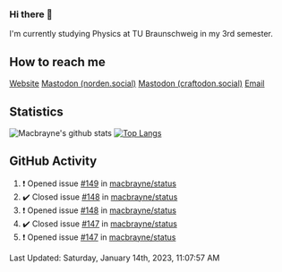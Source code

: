 ### Hi there 👋
I'm currently studying Physics at TU Braunschweig in my 3rd semester.

## How to reach me
[Website](https://florentin-schleuss.de)
<a rel="me" href="https://norden.social/@florentin">Mastodon (norden.social)</a>
<a rel="me" href="https://craftodon.social/@frodolon">Mastodon (craftodon.social)</a>
[Email](mailto:hello@macbrayne.de)

## Statistics
![Macbrayne's github stats](https://github-readme-stats.vercel.app/api?username=macbrayne&count_private=true&show_icons=true&hide_rank=true&custom_title=macbrayne's%20GitHub%20Stats)
[![Top Langs](https://github-readme-stats.vercel.app/api/top-langs/?username=macbrayne&exclude_repo=liftron&layout=compact)](https://github.com/anuraghazra/github-readme-stats)
## GitHub Activity

<!--RECENT_ACTIVITY:start-->
1. ❗️ Opened issue [#149](https://github.com/macbrayne/status/issues/149) in [macbrayne/status](https://github.com/macbrayne/status)
2. ✔️ Closed issue [#148](https://github.com/macbrayne/status/issues/148) in [macbrayne/status](https://github.com/macbrayne/status)
3. ❗️ Opened issue [#148](https://github.com/macbrayne/status/issues/148) in [macbrayne/status](https://github.com/macbrayne/status)
4. ✔️ Closed issue [#147](https://github.com/macbrayne/status/issues/147) in [macbrayne/status](https://github.com/macbrayne/status)
5. ❗️ Opened issue [#147](https://github.com/macbrayne/status/issues/147) in [macbrayne/status](https://github.com/macbrayne/status)
<!--RECENT_ACTIVITY:end-->

<!--RECENT_ACTIVITY:last_update-->
Last Updated: Saturday, January 14th, 2023, 11:07:57 AM
<!--RECENT_ACTIVITY:last_update_end-->


<!--
**macbrayne/macbrayne** is a ✨ _special_ ✨ repository because its `README.md` (this file) appears on your GitHub profile.

Here are some ideas to get you started:

- 🔭 I’m currently working on ...
- 🌱 I’m currently learning ...
- 👯 I’m looking to collaborate on ...
- 🤔 I’m looking for help with ...
- 💬 Ask me about ...
- 📫 How to reach me: ...
- 😄 Pronouns: ...
- ⚡ Fun fact: ...
-->
